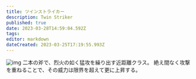 ```yaml
---
title: ツインストライカー
description: Twin Striker
published: true
date: 2023-03-28T14:59:04.592Z
tags: 
editor: markdown
dateCreated: 2023-03-25T17:19:55.993Z
---
```


![img](https://pbs.twimg.com/media/FsTYVl3aUAAd10t?format=jpg&name=small)
二本の斧で、烈火の如く猛攻を繰り出す近距離クラス。
絶え間なく攻撃を重ねることで、その威力は限界を超えて更に上昇する。